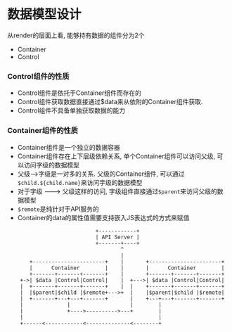 数据模型设计
============

从render的层面上看, 能够持有数据的组件分为2个

+ Container
+ Control

### Control组件的性质

+ Control组件是依托于Container组件而存在的
+ Control组件获取数据直接通过$data来从依附的Container组件获取.
+ Control组件不具备单独获取数据的能力

### Container组件的性质

+ Container组件是一个独立的数据容器
+ Container组件存在上下层级依赖关系, 单个Container组件可以访问父级, 可以访问字级的数据模型
+ 父级-->字级是一对多的关系. 父级的Container组件, 可以通过`$child.${child.name}`来访问字级的数据模型
+ 对于字级 ---> 父级这样的访问, 字级组件直接通过`$parent`来访问父级的数据模型
+ `$remote`是纯针对于API服务的
+ Container的data的属性值需要支持嵌入JS表达式的方式来赋值
```
                            +------------+
                            | API Server |
                            +-------+----+
                                    ^
                                    |
       +-----------------------+    |       +-----------------------+ 
       |      Container        |    |       |      Container        | 
       +-------+-------+-------+    |       +-------+-------+-------+ 
    +->| $data |Control|Control|    |  +--->| $data |Control|Control| 
    |  +-------+-------+-------+    |  |    +-------+-------+-------+ 
    |  |$parent|$child |$remote+--->+  |    |$parent|$child |$remote| 
    |  +-------+---+---+-------+       |    +---+---+-------+-------+ 
    |              |                   |        | 
    |              +---->---------->---+        |
    |                                           |
    +------<------------<--------------<--------+

```
